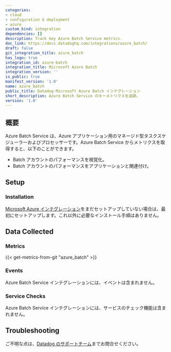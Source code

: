 ```yaml
---
categories:
- cloud
- configuration & deployment
- azure
custom_kind: integration
dependencies: []
description: Track key Azure Batch Service metrics.
doc_link: https://docs.datadoghq.com/integrations/azure_batch/
draft: false
git_integration_title: azure_batch
has_logo: true
integration_id: azure-batch
integration_title: Microsoft Azure Batch
integration_version: ''
is_public: true
manifest_version: '1.0'
name: azure_batch
public_title: Datadog-Microsoft Azure Batch インテグレーション
short_description: Azure Batch Service のキーメトリクスを追跡。
version: '1.0'
---
```


<!--  SOURCED FROM https://github.com/DataDog/dogweb -->
## 概要

Azure Batch Service は、Azure アプリケーション用のマネージド型タスクスケジューラーおよびプロセッサーです。Azure Batch Service からメトリクスを取得すると、以下のことができます。

- Batch アカウントのパフォーマンスを視覚化。
- Batch アカウントのパフォーマンスをアプリケーションと関連付け。

## Setup

### Installation

[Microsoft Azure インテグレーション][1]をまだセットアップしていない場合は、最初にセットアップします。これ以外に必要なインストール手順はありません。

## Data Collected

### Metrics
{{< get-metrics-from-git "azure_batch" >}}


### Events

Azure Batch Service インテグレーションには、イベントは含まれません。

### Service Checks

Azure Batch Service インテグレーションには、サービスのチェック機能は含まれません。

## Troubleshooting

ご不明な点は、[Datadog のサポートチーム][3]までお問合せください。

[1]: https://docs.datadoghq.com/ja/integrations/azure/
[2]: https://github.com/DataDog/dogweb/blob/prod/integration/azure_batch/azure_batch_metadata.csv
[3]: https://docs.datadoghq.com/ja/help/